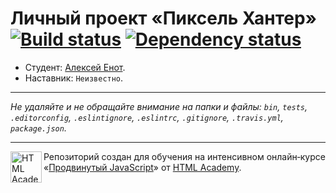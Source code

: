 # Личный проект «Пиксель Хантер» [![Build status][travis-image]][travis-url] [![Dependency status][dependency-image]][dependency-url]

* Студент: [Алексей Енот](https://up.htmlacademy.ru/javascript/7/user/61758).
* Наставник: `Неизвестно`.

---

_Не удаляйте и не обращайте внимание на папки и файлы:_
_`bin`, `tests`, `.editorconfig`, `.eslintignore`, `.eslintrc`, `.gitignore`, `.travis.yml`, `package.json`._

---

<a href="https://htmlacademy.ru/intensive/ecmascript"><img align="left" width="50" height="50" title="HTML Academy" src="https://up.htmlacademy.ru/static/img/intensive/javascript/logo-for-github.svg"></a>

Репозиторий создан для обучения на интенсивном онлайн‑курсе «[Продвинутый JavaScript](https://htmlacademy.ru/intensive/ecmascript)» от [HTML Academy](https://htmlacademy.ru).

[travis-image]: https://travis-ci.org/htmlacademy-ecmascript/61758-pixel-hunter.svg?branch=master
[travis-url]: https://travis-ci.org/htmlacademy-ecmascript/61758-pixel-hunter
[dependency-image]: https://david-dm.org/htmlacademy-ecmascript/61758-pixel-hunter.svg?style=flat-square
[dependency-url]: https://david-dm.org/htmlacademy-ecmascript/61758-pixel-hunter
